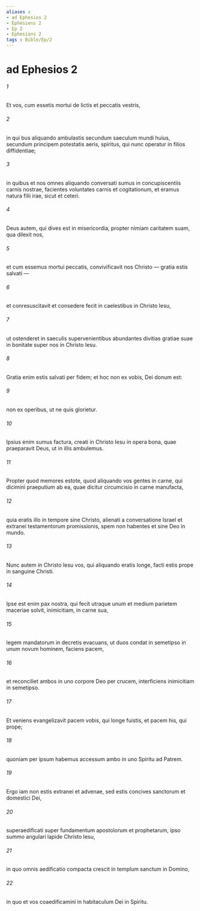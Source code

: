 ```yaml
---
aliases : 
- ad Ephesios 2
- Éphésiens 2
- Ep 2
- Ephesians 2
tags : Bible/Ep/2
---
```


# ad Ephesios 2

###### 1
Et vos, cum essetis mortui de lictis et peccatis vestris, 
###### 2
in qui bus aliquando ambulastis secundum saeculum mundi huius, secundum principem potestatis aeris, spiritus, qui nunc operatur in filios diffidentiae; 
###### 3
in quibus et nos omnes aliquando conversati sumus in concupiscentiis carnis nostrae, facientes voluntates carnis et cogitationum, et eramus natura filii irae, sicut et ceteri. 
###### 4
Deus autem, qui dives est in misericordia, propter nimiam caritatem suam, qua dilexit nos, 
###### 5
et cum essemus mortui peccatis, convivificavit nos Christo — gratia estis salvati — 
###### 6
et conresuscitavit et consedere fecit in caelestibus in Christo Iesu, 
###### 7
ut ostenderet in saeculis supervenientibus abundantes divitias gratiae suae in bonitate super nos in Christo Iesu. 
###### 8
Gratia enim estis salvati per fidem; et hoc non ex vobis, Dei donum est: 
###### 9
non ex operibus, ut ne quis glorietur. 
###### 10
Ipsius enim sumus factura, creati in Christo Iesu in opera bona, quae praeparavit Deus, ut in illis ambulemus.
###### 11
Propter quod memores estote, quod aliquando vos gentes in carne, qui dicimini praeputium ab ea, quae dicitur circumcisio in carne manufacta, 
###### 12
quia eratis illo in tempore sine Christo, alienati a conversatione Israel et extranei testamentorum promissionis, spem non habentes et sine Deo in mundo. 
###### 13
Nunc autem in Christo Iesu vos, qui aliquando eratis longe, facti estis prope in sanguine Christi. 
###### 14
Ipse est enim pax nostra, qui fecit utraque unum et medium parietem maceriae solvit, inimicitiam, in carne sua, 
###### 15
legem mandatorum in decretis evacuans, ut duos condat in semetipso in unum novum hominem, faciens pacem, 
###### 16
et reconciliet ambos in uno corpore Deo per crucem, interficiens inimicitiam in semetipso. 
###### 17
Et veniens evangelizavit pacem vobis, qui longe fuistis, et pacem his, qui prope; 
###### 18
quoniam per ipsum habemus accessum ambo in uno Spiritu ad Patrem.
###### 19
Ergo iam non estis extranei et advenae, sed estis concives sanctorum et domestici Dei, 
###### 20
superaedificati super fundamentum apostolorum et prophetarum, ipso summo angulari lapide Christo Iesu, 
###### 21
in quo omnis aedificatio compacta crescit in templum sanctum in Domino, 
###### 22
in quo et vos coaedificamini in habitaculum Dei in Spiritu.

